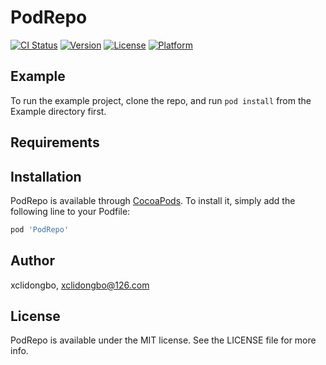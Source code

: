 # PodRepo

[![CI Status](https://img.shields.io/travis/xclidongbo/PodRepo.svg?style=flat)](https://travis-ci.org/xclidongbo/PodRepo)
[![Version](https://img.shields.io/cocoapods/v/PodRepo.svg?style=flat)](https://cocoapods.org/pods/PodRepo)
[![License](https://img.shields.io/cocoapods/l/PodRepo.svg?style=flat)](https://cocoapods.org/pods/PodRepo)
[![Platform](https://img.shields.io/cocoapods/p/PodRepo.svg?style=flat)](https://cocoapods.org/pods/PodRepo)

## Example

To run the example project, clone the repo, and run `pod install` from the Example directory first.

## Requirements

## Installation

PodRepo is available through [CocoaPods](https://cocoapods.org). To install
it, simply add the following line to your Podfile:

```ruby
pod 'PodRepo'
```

## Author

xclidongbo, xclidongbo@126.com

## License

PodRepo is available under the MIT license. See the LICENSE file for more info.
